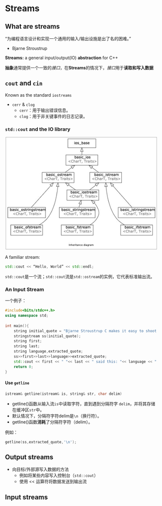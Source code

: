 # Streams

## What are streams

“为编程语言设计和实现一个通用的输入/输出设施是出了名的困难。”

- Bjarne Stroustrup

**Streams:** a general input/output(IO) **abstraction** for C++

**抽象**通常提供一个一致的*接口*，在**Streams**的情况下，*接口*用于**读取和写入数据**

## `cout` and `cin`

Known as the standard `iostreams`

- `cerr` & `clog`
  - `cerr`：用于输出错误信息。
  - `clog`：用于非关键事件的日志记录。

### `std::cout` and the IO library

![image-20231123161153477](./assets/image-20231123161153477.png)

A familiar stream:

```cpp
std::cout << “Hello, World” << std::endl;
```

`std::cout`是一个流；`std::cout`流是`std::ostream`的实例，它代表标准输出流。

### An Input Stream

一个例子：

```cpp
#include<bits/stdc++.h>
using namespace std;

int main(){
    string initial_quote = "Bjarne Stroustrup C makes it easy to shoot yourself in the foot";
    stringstream ss(initial_quote);
    string first;
    string last;
    string language,extracted_quote;
    ss>>first>>last>>language>>extracted_quote;
    std::cout << first << " "<< last << " said this: "<< language << " " <<extracted_quote << std::endl;
    return 0;
}
```

#### Use `getline`

```cpp
istream& getline(istream& is, string& str, char delim)
```

- getline()函数从输入流`is`中读取字符，直到遇到分隔符字 `delim`，并将其存储在缓冲区`str`中。
- 默认情况下，分隔符字符delim是`\n`（换行符）。
- getline()函数**消耗**了分隔符字符（delim）。

例如：

```cpp
getline(ss,extracted_quote,'\n');
```

## Output streams

- 向目标/外部源写入数据的方法
  - 例如将某些内容写入控制台（`std::cout`）
  - 使用 << 运算符将数据发送到输出流

## Input streams
